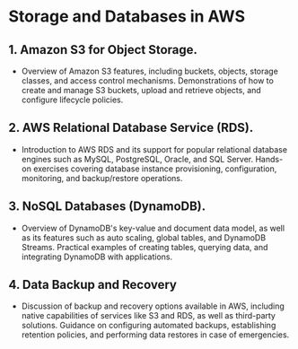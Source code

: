 # Storage and Databases in AWS

## 1. Amazon S3 for Object Storage.
- Overview of Amazon S3 features, including buckets, objects, storage classes, and access control mechanisms. Demonstrations of how to create and manage S3 buckets, upload and retrieve objects, and configure lifecycle policies.

## 2. AWS Relational Database Service (RDS). 
- Introduction to AWS RDS and its support for popular relational database engines such as MySQL, PostgreSQL, Oracle, and SQL Server. Hands-on exercises covering database instance provisioning, configuration, monitoring, and backup/restore operations.

## 3. NoSQL Databases (DynamoDB). 
- Overview of DynamoDB's key-value and document data model, as well as its features such as auto scaling, global tables, and DynamoDB Streams. Practical examples of creating tables, querying data, and integrating DynamoDB with applications.

## 4. Data Backup and Recovery
- Discussion of backup and recovery options available in AWS, including native capabilities of services like S3 and RDS, as well as third-party solutions. Guidance on configuring automated backups, establishing retention policies, and performing data restores in case of emergencies.
